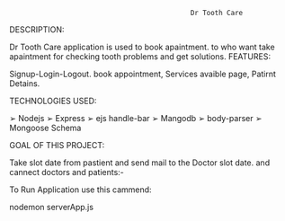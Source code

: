                                                  Dr Tooth Care

DESCRIPTION:

Dr Tooth Care application is used to book apaintment. to who want take apaintment for checking tooth problems and get solutions.
FEATURES:

Signup-Login-Logout.
book appointment,
Services avaible page,
Patirnt Detains.

TECHNOLOGIES USED:

➢ Nodejs
➢ Express
➢ ejs handle-bar
➢ Mangodb
➢ body-parser
➢ Mongoose Schema

GOAL OF THIS PROJECT:

Take slot date from pastient and send mail to the Doctor slot date. and cannect doctors and patients:-

To Run Application use this cammend:

nodemon serverApp.js
